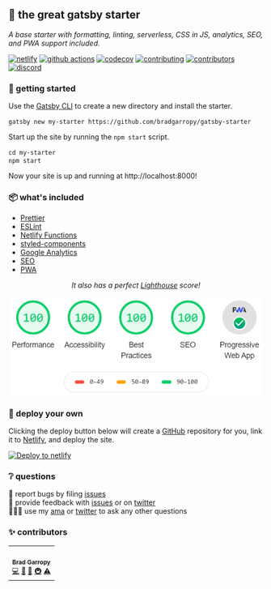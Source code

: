 ## 🥂 the great gatsby starter

_A base starter with formatting, linting, serverless, CSS in JS, analytics, SEO, and PWA support included._

[![netlify][netlify-badge]][netlify]
[![github actions][github-actions-badge]][github-actions]
[![codecov][codecov-badge]][codecov]
[![contributing][contributing-badge]][contributing]
[![contributors][contributors-badge]][contributors]
[![discord][discord-badge]][discord]

### 🔰 getting started

Use the [Gatsby CLI][gatsby-cli] to create a new directory and install the starter.

```shell
gatsby new my-starter https://github.com/bradgarropy/gatsby-starter
```

Start up the site by running the `npm start` script.

```shell
cd my-starter
npm start
```

Now your site is up and running at http://localhost:8000!

### 📦 what's included

-   [Prettier][prettier]
-   [ESLint][eslint]
-   [Netlify Functions][netlify-functions]
-   [styled-components][styled-components]
-   [Google Analytics][analytics]
-   [SEO][seo]
-   [PWA][pwa]

<div align="center">
    <p><em>It also has a perfect <a href="https://developers.google.com/web/tools/lighthouse">Lighthouse</a> score!</em></p>
    <img alt="Lighthouse Score" src="static/lighthouse.png"/>
</div>

### 🚀 deploy your own

Clicking the deploy button below will create a [GitHub][github] repository for you, link it to [Netlify][netlify], and deploy the site.

[![Deploy to netlify][deploy-button]][deploy]

### ❔ questions

🐛 report bugs by filing [issues][issues]  
📢 provide feedback with [issues][issues] or on [twitter][twitter]  
🙋🏼‍♂️ use my [ama][ama] or [twitter][twitter] to ask any other questions

### ✨ contributors

<!-- ALL-CONTRIBUTORS-LIST:START - Do not remove or modify this section -->
<!-- prettier-ignore-start -->
<!-- markdownlint-disable -->
<table>
  <tr>
    <td align="center"><a href="https://bradgarropy.com"><img src="https://avatars.githubusercontent.com/u/11336745?v=4?s=100" width="100px;" alt=""/><br /><sub><b>Brad Garropy</b></sub></a><br /><a href="https://github.com/bradgarropy/gatsby-starter/commits?author=bradgarropy" title="Code">💻</a> <a href="#design-bradgarropy" title="Design">🎨</a> <a href="https://github.com/bradgarropy/gatsby-starter/commits?author=bradgarropy" title="Documentation">📖</a> <a href="#infra-bradgarropy" title="Infrastructure (Hosting, Build-Tools, etc)">🚇</a> <a href="https://github.com/bradgarropy/gatsby-starter/commits?author=bradgarropy" title="Tests">⚠️</a></td>
  </tr>
</table>

<!-- markdownlint-restore -->
<!-- prettier-ignore-end -->

<!-- ALL-CONTRIBUTORS-LIST:END -->

[netlify]: https://app.netlify.com/sites/the-great-gatsby-starter/deploys
[netlify-badge]: https://img.shields.io/netlify/2562ae85-75a6-4cb8-bd88-306aeeef816e?style=flat-square
[github-actions]: https://github.com/bradgarropy/gatsby-starter/actions
[github-actions-badge]: https://img.shields.io/github/workflow/status/bradgarropy/gatsby-starter/%F0%9F%A7%AA%20test?style=flat-square
[codecov]: https://app.codecov.io/gh/bradgarropy/gatsby-starter
[codecov-badge]: https://img.shields.io/codecov/c/github/bradgarropy/gatsby-starter?style=flat-square
[contributing]: https://github.com/bradgarropy/gatsby-starter/blob/master/contributing.md
[contributing-badge]: https://img.shields.io/badge/PRs-welcome-success?style=flat-square
[contributors]: #-contributors
[contributors-badge]: https://img.shields.io/github/all-contributors/bradgarropy/gatsby-starter?style=flat-square
[discord]: https://bradgarropy.com/discord
[discord-badge]: https://img.shields.io/discord/748196643140010015?style=flat-square\
[gatsby-cli]: https://www.npmjs.com/package/gatsby-cli
[prettier]: https://prettier.io
[eslint]: https://eslint.org
[netlify-functions]: https://www.netlify.com/products/functions
[styled-components]: https://styled-components.com
[analytics]: https://analytics.google.com
[seo]: https://www.npmjs.com/package/@bradgarropy/gatsby-plugin-seo
[pwa]: https://www.npmjs.com/package/gatsby-plugin-manifest
[github]: https://github.com
[netlify]: https://netlify.com
[deploy-button]: https://www.netlify.com/img/deploy/button.svg
[deploy]: https://app.netlify.com/start/deploy?repository=https://github.com/bradgarropy/gatsby-starter
[issues]: https://github.com/bradgarropy/gatsby-starter/issues
[twitter]: https://twitter.com/bradgarropy
[ama]: https://bradgarropy.com/ama
